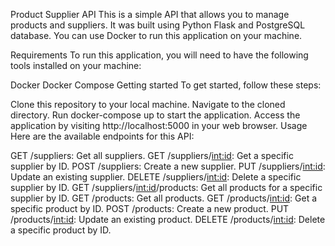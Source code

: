 Product Supplier API
This is a simple API that allows you to manage products and suppliers. It was built using Python Flask and PostgreSQL database. You can use Docker to run this application on your machine.

Requirements
To run this application, you will need to have the following tools installed on your machine:

Docker
Docker Compose
Getting started
To get started, follow these steps:

Clone this repository to your local machine.
Navigate to the cloned directory.
Run docker-compose up to start the application.
Access the application by visiting http://localhost:5000 in your web browser.
Usage
Here are the available endpoints for this API:

GET /suppliers: Get all suppliers.
GET /suppliers/<int:id>: Get a specific supplier by ID.
POST /suppliers: Create a new supplier.
PUT /suppliers/<int:id>: Update an existing supplier.
DELETE /suppliers/<int:id>: Delete a specific supplier by ID.
GET /suppliers/<int:id>/products: Get all products for a specific supplier by ID.
GET /products: Get all products.
GET /products/<int:id>: Get a specific product by ID.
POST /products: Create a new product.
PUT /products/<int:id>: Update an existing product.
DELETE /products/<int:id>: Delete a specific product by ID.
